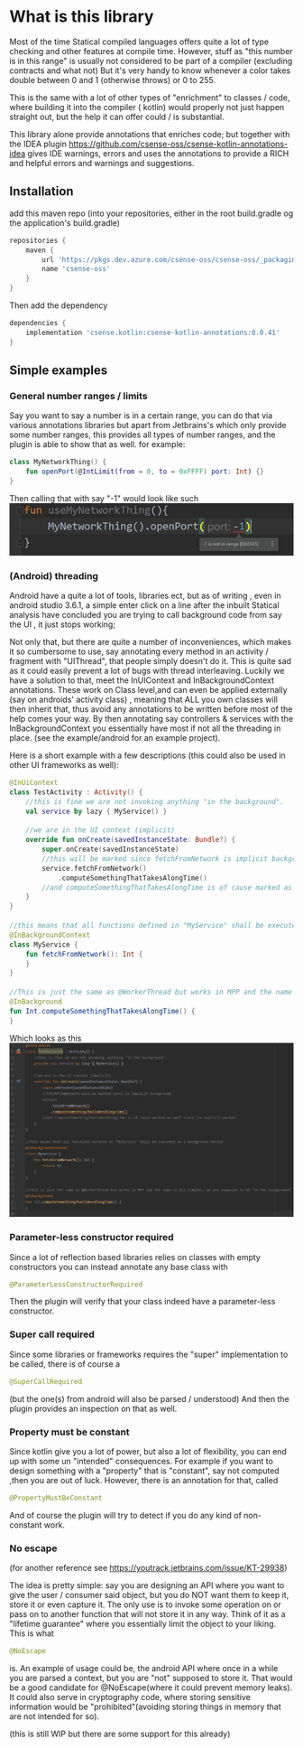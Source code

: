 # What is this library

Most of the time Statical compiled languages offers quite a lot of type checking and other features at compile time.
However, stuff as "this number is in this range" is usually not considered to be part of a compiler (excluding contracts
and what not)
But it's very handy to know whenever a color takes double between 0 and 1 (otherwise throws) or 0 to 255.

This is the same with a lot of other types of "enrichment"  to classes / code, where building it into the compiler (
kotlin) would properly not just happen straight out, but the help it can offer could / is substantial.

This library alone provide annotations that enriches code; but together with the IDEA plugin
https://github.com/csense-oss/csense-kotlin-annotations-idea
gives IDE warnings, errors and uses the annotations to provide a RICH and helpful errors and warnings and suggestions.

## Installation

add this maven repo (into your repositories, either in the root build.gradle og the application's build.gradle)

```groovy
repositories {
    maven {
        url 'https://pkgs.dev.azure.com/csense-oss/csense-oss/_packaging/csense-oss/maven/v1'
        name 'csense-oss'
    }
}
```

Then add the dependency

```groovy
dependencies {
    implementation 'csense.kotlin:csense-kotlin-annotations:0.0.41'
}
```

## Simple examples

### General number ranges / limits

Say you want to say a number is in a certain range, you can do that via various annotations libraries but apart from
Jetbrains's which only provide some number ranges, this provides all types of number ranges, and the plugin is able to
show that as well. for example:

```kotlin
class MyNetworkThing() {
    fun openPort(@IntLimit(from = 0, to = 0xFFFF) port: Int) {}
}
```

Then calling that with say "-1" would look like such
![Image example of -1 being invalid range](./images/rangeexample.jpg)

### (Android) threading

Android have a quite a lot of tools, libraries ect, but as of writing , even in android studio 3.6.1, a simple enter
click on a line after the inbuilt Statical analysis have concluded you are trying to call background code from say the
UI , it just stops working;

Not only that, but there are quite a number of inconveniences, which makes it so cumbersome to use, say annotating every
method in an activity / fragment with "UIThread", that people simply doesn't do it. This is quite sad as it could easily
prevent a lot of bugs with thread interleaving. Luckily we have a solution to that, meet the InUIContext and
InBackgroundContext annotations. These work on Class level,and can even be applied externally (say on androids' activity
class) , meaning that ALL you own classes will then inherit that, thus avoid any annotations to be written before most
of the help comes your way. By then annotating say controllers & services with the InBackgroundContext you essentially
have most if not all the threading in place.
(see the example/android for an example project).

Here is a short example with a few descriptions (this could also be used in other UI frameworks as well):

```kotlin
@InUiContext
class TestActivity : Activity() {
    //this is fine we are not invoking anything "in the background".
    val service by lazy { MyService() }

    //we are in the UI context (implicit)
    override fun onCreate(savedInstanceState: Bundle?) {
        super.onCreate(savedInstanceState)
        //this will be marked since fetchFromNetwork is implicit background
        service.fetchFromNetwork()
            .computeSomethingThatTakesAlongTime()
        //and computeSomethingThatTakesAlongTime is of cause marked as well since its explicit marked
    }
}

//this means that all functions defined in "MyService" shall be executed on a background thread
@InBackgroundContext
class MyService {
    fun fetchFromNetwork(): Int {
    }
}

//This is just the same as @WorkerThread but works in MPP and the name is bit simpler, we are supposed to be "in the background" 
@InBackground
fun Int.computeSomethingThatTakesAlongTime() {
}
```

Which looks as this
![Image example of the above snippet](./images/android-threading-example.jpg)

### Parameter-less constructor required

Since a lot of reflection based libraries relies on classes with empty constructors you can instead annotate any base
class with

```kotlin
@ParameterLessConstructorRequired
```

Then the plugin will verify that your class indeed have a parameter-less constructor.

### Super call required

Since some libraries or frameworks requires the "super" implementation to be called, there is of course a

```kotlin
@SuperCallRequired
``` 

(but the one(s) from android will also be parsed / understood)
And then the plugin provides an inspection on that as well.

### Property must be constant

Since kotlin give you a lot of power, but also a lot of flexibility, you can end up with some un "intended"
consequences. For example if you want to design something with a "property" that is "constant", say not computed ,then
you are out of luck. However, there is an annotation for that, called

```kotlin
@PropertyMustBeConstant
```

And of course the plugin will try to detect if you do any kind of non-constant work.

### No escape

(for another reference see https://youtrack.jetbrains.com/issue/KT-29938)

The idea is pretty simple:
say you are designing an API where you want to give the user / consumer said object, but you do NOT want them to keep
it, store it or even capture it. The only use is to invoke some operation on or pass on to another function that will
not store it in any way. Think of it as a "lifetime guarantee" where you essentially limit the object to your liking.
This is what

```kotlin
@NoEscape
```

is. An example of usage could be, the android API where once in a while you are parsed a context, but you are "not"
supposed to store it. That would be a good candidate for @NoEscape(where it could prevent memory leaks). It could also
serve in cryptography code, where storing sensitive information would be "prohibited"(avoiding storing things in memory
that are not intended for so).

(this is still WIP but there are some support for this already)